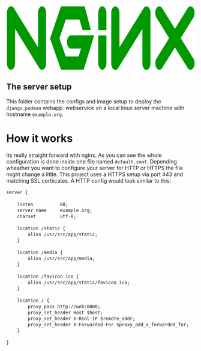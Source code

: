 <img src="nginx.png" width="600" height="170">

## The server setup

This folder contains the configs and image setup to deploy the ``django_podman`` webapp.
webservice on a local linux server machine with hostname ``example.org``.

# How it works

Its really straight forward with nginx. As you can see the whole configuration is done
inside one file named ``default.conf``. Depending wheather you want to configure your server
for HTTP or HTTPS the file might change a little. This project uses a HTTPS setup via port 443
and matching SSL certiicates. A HTTP config would look similar to this:

    server {

        listen          80;
        server_name     example.org;
        charset         utf-8;

        location /static {
            alias /usr/src/app/static;
        }

        location /media {
            alias /usr/src/app/media;
        }

        location /favicon.ico {
            alias /usr/src/app/static/favicon.ico;
        }

        location / {
            proxy_pass http://web:8000;
            proxy_set_header Host $host;
            proxy_set_header X-Real-IP $remote_addr;
            proxy_set_header X-Forwarded-For $proxy_add_x_forwarded_for;
        }

    }
